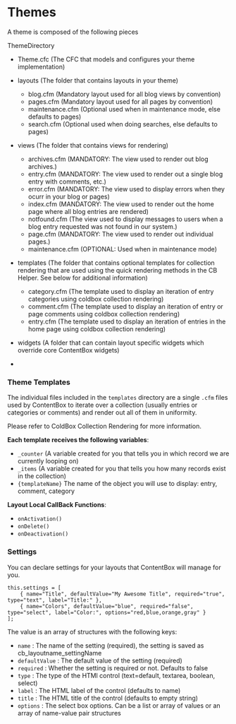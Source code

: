 # Themes

A theme is composed of the following pieces

<i class="fa fa-folder-open"></i> ThemeDirectory
 
 - <i class="fa fa-file"></i> Theme.cfc (The CFC that models and configures your theme implementation)
 
 - <i class="fa fa-folder-open"></i> layouts (The folder that contains layouts in your theme)
   + <i class="fa fa-folder-open"></i> blog.cfm (Mandatory layout used for all blog views by convention)
   + <i class="fa fa-folder-open"></i> pages.cfm (Mandatory layout used for all pages by convention)
   + <i class="fa fa-folder-open"></i> maintenance.cfm (Optional used when in maintenance mode, else defaults to pages)
   + <i class="fa fa-folder-open"></i> search.cfm (Optional used when doing searches, else defaults to pages)
 
 - <i class="fa fa-folder-open"></i> views (The folder that contains views for rendering)
 	 + <i class="fa fa-folder-open"></i> archives.cfm (MANDATORY: The view used to render out blog archives.)
 	 + <i class="fa fa-folder-open"></i> entry.cfm (MANDATORY: The view used to render out a single blog entry with comments, etc.)
 	 + <i class="fa fa-folder-open"></i> error.cfm (MANDATORY: The view used to display errors when they ocurr in your blog or pages)
 	 + <i class="fa fa-folder-open"></i> index.cfm (MANDATORY: The view used to render out the home page where all blog entries are rendered)
 	 + <i class="fa fa-folder-open"></i> notfound.cfm (The view used to display messages to users when a blog entry requested was not found in our system.)
 	 + <i class="fa fa-folder-open"></i> page.cfm (MANDATORY: The view used to render out individual pages.)
 	 + <i class="fa fa-folder-open"></i> maintenance.cfm (OPTIONAL: Used when in maintenance mode)

- <i class="fa fa-folder-open"></i> templates (The folder that contains optional templates for collection rendering that are used using the quick rendering methods in the CB Helper. See below for additional information)

  + <i class="fa fa-folder-open"></i> category.cfm (The template used to display an iteration of entry categories using coldbox collection rendering)
  + <i class="fa fa-folder-open"></i> comment.cfm (The template used to display an iteration of entry or page comments using coldbox collection rendering)
  + <i class="fa fa-folder-open"></i> entry.cfm (The template used to display an iteration of entries in the home page using coldbox collection rendering)

- <i class="fa fa-folder-open"></i> widgets (A folder that can contain layout specific widgets which override core ContentBox widgets)
- 

### Theme Templates

The individual files included in the `templates` directory are a single `.cfm` files used by ContentBox to iterate over a collection (usually entries or categories or comments) and
render out all of them in uniformity.  

Please refer to ColdBox Collection Rendering for more information.  

__Each template receives
the following variables__:

- `_counter` (A variable created for you that tells you in which record we are currently looping on)
- `_items` (A variable created for you that tells you how many records exist in the collection)
- `{templateName}` The name of the object you will use to display: entry, comment, category

__Layout Local CallBack Functions__:
  - `onActivation()`
  - `onDelete()`
  - `onDeactivation()`

### Settings
You can declare settings for your layouts that ContentBox will manage for you.

```
this.settings = [
	{ name="Title", defaultValue="My Awesome Title", required="true", type="text", label="Title:" },
	{ name="Colors", defaultValue="blue", required="false", type="select", label="Color:", options="red,blue,orange,gray" }
];
```

The value is an array of structures with the following keys:

- `name` : The name of the setting (required), the setting is saved as cb_layoutname_settingName
- `defaultValue` : The default value of the setting (required)
- `required` : Whether the setting is required or not. Defaults to false
- `type` : The type of the HTMl control (text=default, textarea, boolean, select)
- `label` : The HTML label of the control (defaults to name)
- `title` : The HTML title of the control (defaults to empty string)
- `options` : The select box options. Can be a list or array of values or an array of name-value pair structures